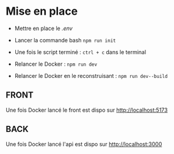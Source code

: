 # Mise en place

- Mettre en place le *.env*
- Lancer la commande bash `npm run init`
- Une fois le script terminé : `ctrl + c` dans le terminal

- Relancer le Docker : `npm run dev`
- Relancer le Docker en le reconstruisant : `npm run dev--build`

## FRONT

Une fois Docker lancé le front est dispo sur <http://localhost:5173>

## BACK

Une fois Docker lancé l'api est dispo sur <http://localhost:3000>
